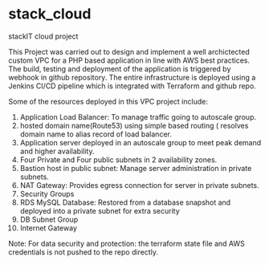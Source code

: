 # stack_cloud
stackIT cloud project

This Project was carried out to design and implement a well archictected custom VPC for a PHP based application in line with AWS best practices. The build, testing and deployment of the application is triggered by webhook in github repository. The entire infrastructure is deployed using a Jenkins CI/CD pipeline which is integrated with Terraform and github repo.

Some of the resources deployed in this VPC project include:
1. Application Load Balancer: To manage traffic going to autoscale group.
2. hosted domain name(Route53) using simple based routing ( resolves domain name to alias record of load balancer.
3. Application server deployed in an autoscale group to meet peak demand and higher availability.
4. Four Private and Four public subnets in 2 availability zones.
5. Bastion host in public subnet: Manage server administration in private subnets.
6. NAT Gateway: Provides egress connection for server in private subnets.
7. Security Groups
8. RDS MySQL Database: Restored from a database snapshot and deployed into a private subnet for extra security
9. DB Subnet Group
10. Internet Gateway

Note: For data security and protection: the terraform state file and AWS credentials is not pushed to the repo directly.
